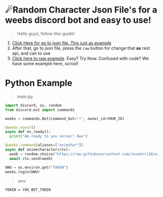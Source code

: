 # ☄Random Character Json File's for a weebs discord bot and easy to use!
> Hello guys, follow this guide!
1. [Click Here for go to json file. This just as example](https://github.com/Jovantri10/wibu/blob/master/src/weebchar.json)
2. After that, go to json file, press the `raw` button for change that **as** rest api, and can to use 
3. [Click here to raw example](https://raw.githubusercontent.com/Jovantri10/wibu/master/src/weebchar.json). Easy? Try Now. Confused with code? We have some example here, scrool!

# Python Example
> main.py
``` python
import discord, os, random
from discord.ext import commands

weebs = commands.Bot(command_bot="!", owner_id=YOUR_ID)

@weebs.event()
async def on_ready():
  print("Am ready to you server! Owo")

@weebs.command(aliases=["animchar"])
async def animecharacter(ctx):
  weeb = random.choice("https://raw.githubusercontent.com/Jovantri10/wibu/master/src/weebchar.json")
  await ctx.send(weeb)

UWU = os.environ.get("TOKEN")
weebs.login(UWU)
```
> .env
``` env
TOKEN = YOU_BOT_TOKEN
```
